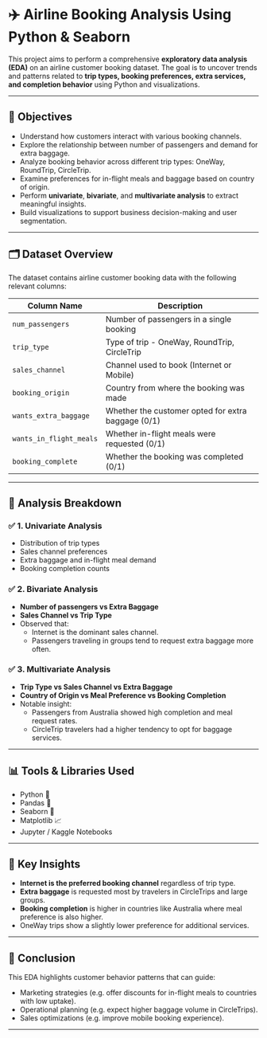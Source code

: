 # ✈️ Airline Booking Analysis Using Python & Seaborn

This project aims to perform a comprehensive **exploratory data analysis (EDA)** on an airline customer booking dataset. The goal is to uncover trends and patterns related to **trip types, booking preferences, extra services, and completion behavior** using Python and visualizations.

---

## 📌 Objectives

- Understand how customers interact with various booking channels.
- Explore the relationship between number of passengers and demand for extra baggage.
- Analyze booking behavior across different trip types: OneWay, RoundTrip, CircleTrip.
- Examine preferences for in-flight meals and baggage based on country of origin.
- Perform **univariate**, **bivariate**, and **multivariate analysis** to extract meaningful insights.
- Build visualizations to support business decision-making and user segmentation.

---

## 🗂️ Dataset Overview

The dataset contains airline customer booking data with the following relevant columns:

| Column Name             | Description                                          |
|-------------------------|------------------------------------------------------|
| `num_passengers`        | Number of passengers in a single booking             |
| `trip_type`             | Type of trip - OneWay, RoundTrip, CircleTrip         |
| `sales_channel`         | Channel used to book (Internet or Mobile)            |
| `booking_origin`        | Country from where the booking was made              |
| `wants_extra_baggage`   | Whether the customer opted for extra baggage (0/1)   |
| `wants_in_flight_meals` | Whether in-flight meals were requested (0/1)         |
| `booking_complete`      | Whether the booking was completed (0/1)              |

---

## 🧪 Analysis Breakdown

### ✅ 1. Univariate Analysis
- Distribution of trip types
- Sales channel preferences
- Extra baggage and in-flight meal demand
- Booking completion counts

### ✅ 2. Bivariate Analysis
- **Number of passengers vs Extra Baggage**
- **Sales Channel vs Trip Type**
- Observed that:
  - Internet is the dominant sales channel.
  - Passengers traveling in groups tend to request extra baggage more often.

### ✅ 3. Multivariate Analysis
- **Trip Type vs Sales Channel vs Extra Baggage**
- **Country of Origin vs Meal Preference vs Booking Completion**
- Notable insight:
  - Passengers from Australia showed high completion and meal request rates.
  - CircleTrip travelers had a higher tendency to opt for baggage services.

---

## 📊 Tools & Libraries Used

- Python 🐍
- Pandas 🐼
- Seaborn 🎨
- Matplotlib 📈
- Jupyter / Kaggle Notebooks

---

## 📌 Key Insights

- **Internet is the preferred booking channel** regardless of trip type.
- **Extra baggage** is requested most by travelers in CircleTrips and large groups.
- **Booking completion** is higher in countries like Australia where meal preference is also higher.
- OneWay trips show a slightly lower preference for additional services.

---

## 📝 Conclusion

This EDA highlights customer behavior patterns that can guide:
- Marketing strategies (e.g. offer discounts for in-flight meals to countries with low uptake).
- Operational planning (e.g. expect higher baggage volume in CircleTrips).
- Sales optimizations (e.g. improve mobile booking experience).

---

